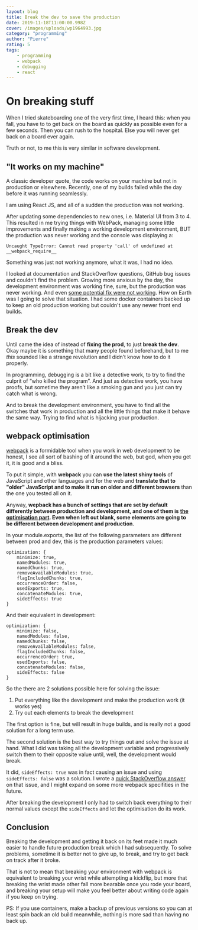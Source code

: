 ```yaml
---
layout: blog
title: Break the dev to save the production
date: 2019-11-18T11:00:00.998Z
cover: /images/uploads/wp1964993.jpg
category: "programming"
author: "Pierre"
rating: 5
tags:
    - programming
    - webpack
    - debugging
    - react
---
```



<body>
  <div id="content">
    <canvas width="800" height="400"></canvas>
  </div>

  <script src="https://cdnjs.cloudflare.com/ajax/libs/d3/4.2.2/d3.min.js"></script>

  <script>
var geojson = {}

var context = d3.select('#content canvas')
  .node()
  .getContext('2d');

var projection = d3.geoOrthographic()
  .scale(300);

var geoGenerator = d3.geoPath()
  .projection(projection)
  .pointRadius(4)
  .context(context);

var yaw = 300;

function update() {
  projection.rotate([yaw, -45])

  context.clearRect(0, 0, 800, 600);

  context.lineWidth = 0.5;
  context.strokeStyle = '#333';

  context.beginPath();
  geoGenerator({type: 'FeatureCollection', features: geojson.features})
  context.stroke();

  // Graticule
  var graticule = d3.geoGraticule();
  context.beginPath();
  context.strokeStyle = '#ccc';
  geoGenerator(graticule());
  context.stroke();

  yaw -= 0.2
}



// REQUEST DATA
d3.json('https://gist.githubusercontent.com/d3indepth/f28e1c3a99ea6d84986f35ac8646fac7/raw/c58cede8dab4673c91a3db702d50f7447b373d98/ne_110m_land.json', function(err, json) {
  geojson = json;
  window.setInterval(update, 100);
})

  </script>
</body>


# On breaking stuff

When I tried skateboarding one of the very first time, I heard this: when you fall, you have to to get back on the board as quickly as possible even for a few seconds. Then you can rush to the hospital. Else you will never get back on a board ever again.

Truth or not, to me this is very similar in software development.

## "It works on my machine"

A classic developer quote, the code works on your machine but not in production or elsewhere. Recently, one of my builds failed while the day before it was running seamlessly.

I am using React JS, and all of a sudden the production was not working.

After updating some dependencies to new ones, i.e. Material UI from 3 to 4. This resulted in me trying things with WebPack, managing some little improvements and finally making a working development environment, BUT the production was never working and the console was displaying a:

`Uncaught TypeError: Cannot read property 'call' of undefined at __webpack_require__`

Something was just not working anymore, what it was, I had no idea.

I looked at documentation and StackOverflow questions, GitHub bug issues and couldn’t find the problem. Growing more anxious by the day, the development environment was working fine, sure, but the production was never working. And even [some potential fix were not working](https://github.com/webpack/webpack/issues/8996#issuecomment-479777461). How on Earth was I going to solve that situation.  I had some docker containers backed up to keep an old production working but couldn't use any newer front end builds.

## Break the dev

Until came the idea of instead of **fixing the prod**, to just **break the dev**. Okay maybe it is something that many people found beforehand, but to me _this_ sounded like a strange revolution and I didn’t know how to do it properly.

In programming, debugging is a bit like a detective work, to try to find the culprit of “who killed the program”. And just as detective work, you have proofs, but sometime they aren’t like a smoking gun and you just can try catch what is wrong.

And to break the development environment, you have to find all the switches that work in production and all the little things that make it behave the same way. Trying to find what is hijacking your production.

## webpack optimisation

[webpack](https://webpack.js.org/) is a formidable tool when you work in web development to be honest, I see all sort of bashing of it around the web, but god, when you get it, it is good and a bliss.

To put it simple, with **webpack** you can **use the latest shiny tools** of JavaScript and other languages and for the web and **translate that to "older" JavaScript and to make it run on older and different browsers** than the one you tested all on it.

Anyway, **wepback has a bunch of settings that are set by default differently between production and development, and one of them is** [**the optimisation part**](https://webpack.js.org/configuration/optimization/#root)**. Even when left out blank, some elements are going to be different between development and production**.

In your module.exports, the list of the following parameters are different between prod and dev, this is the production parameters values:

```
optimization: {
    minimize: true,
    namedModules: true,
    namedChunks: true,
    removeAvailableModules: true,
    flagIncludedChunks: true,
    occurrenceOrder: false,
    usedExports: true,
    concatenateModules: true,
    sideEffects: true
}
```

And their equivalent in development:

```
optimization: {
    minimize: false,
    namedModules: false,
    namedChunks: false,
    removeAvailableModules: false,
    flagIncludedChunks: false,
    occurrenceOrder: true,
    usedExports: false,
    concatenateModules: false,
    sideEffects: false
}
```

So the there are 2 solutions possible here for solving the issue:

1. Put everything like the development and make the production work (it works yes)
2. Try out each elements to break the development

The first option is fine, but will result in huge builds, and is really not a good solution for a long term use.

The second solution is the best way to try things out and solve the issue at hand. What I did was taking all the development variable and progressively switch them to their opposite value until, well, the development would break.

It did, `sideEffects: true` was in fact causing an issue and using `sideEffects: false` was a solution. I wrote a [quick StackOverflow answer](https://stackoverflow.com/a/58628185/5711024) on that issue, and I might expand on some more webpack specifities in the future.

After breaking the development I only had to switch back everything to their normal values except the `sideEffects` and let the optimisation do its work.

## Conclusion

Breaking the development and getting it back on its feet made it much easier to handle future production break which I had subsequently. To solve problems, sometime it is better not to give up, to break, and try to get back on track after it broke. 

That is not to mean that breaking your environment with webpack is equivalent to breaking your wrist while attempting a kickflip, but more that breaking the wrist made other fall more bearable once you rode your board, and breaking your setup will make you feel better about writing code again if you keep on trying.

PS: If you use containers, make a backup of previous versions so you can at least spin back an old build meanwhile, nothing is more sad than having no back up.

